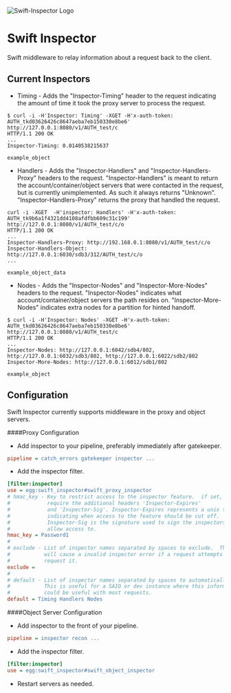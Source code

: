 ![Swift-Inspector Logo](https://raw.githubusercontent.com/hurricanerix/swift-inspector/master/resources/swift-inspector.png)

Swift Inspector
===============

Swift middleware to relay information about a request back to the client.

Current Inspectors
------------------

* Timing - Adds the "Inspector-Timing" header to the request indicating the
  amount of time it took the proxy server to process the request.

```Shell
$ curl -i -H'Inspector: Timing' -XGET -H'x-auth-token: AUTH_tkd03626426c8647aeba7eb150330e8be6' http://127.0.0.1:8080/v1/AUTH_test/c
HTTP/1.1 200 OK
...
Inspector-Timing: 0.0140538215637

example_object
```

* Handlers - Adds the "Inspector-Handlers" and "Inspector-Handlers-Proxy"
  headers to the request.  "Inspector-Handlers" is meant to return the
  account/container/object servers that were contacted in the request, but
  is currently unimplemented.  As such it always returns "Unknown".
  "Inspector-Handlers-Proxy" returns the proxy that handled the request.

```Shell
curl -i -XGET  -H'inspector: Handlers' -H'x-auth-token: AUTH_tk9b6a1f4321dd4108afdfbb609c31c199' http://127.0.0.1:8080/v1/AUTH_test/c/o
HTTP/1.1 200 OK
...
Inspector-Handlers-Proxy: http://192.168.0.1:8080/v1/AUTH_test/c/o
Inspector-Handlers-Object: http://127.0.0.1:6030/sdb3/312/AUTH_test/c/o
...

example_object_data
```

* Nodes - Adds the "Inspector-Nodes" and "Inspector-More-Nodes" headers to the
  request.  "Inspector-Nodes" indicates what account/container/object servers
  the path resides on.  "Inspector-More-Nodes" indicates extra nodes for a
  partition for hinted handoff.

```Shell
$ curl -i -H'Inspector: Nodes' -XGET -H'x-auth-token: AUTH_tkd03626426c8647aeba7eb150330e8be6' http://127.0.0.1:8080/v1/AUTH_test/c
HTTP/1.1 200 OK
...
Inspector-Nodes: http://127.0.0.1:6042/sdb4/802, http://127.0.0.1:6032/sdb3/802, http://127.0.0.1:6022/sdb2/802
Inspector-More-Nodes: http://127.0.0.1:6012/sdb1/802

example_object
```

Configuration
-------------

Swift Inspector currently supports middleware in the proxy and object servers.

####Proxy Configuration

* Add inspector to your pipeline, preferably immediately after gatekeeper.

```INI
pipeline = catch_errors gatekeeper inspector ...
```

* Add the inspector filter.

```INI
[filter:inspector]
use = egg:swift_inspector#swift_proxy_inspector
# hmac_key - Key to restrict access to the inspector feature.  if set, will
#            require the additional headers 'Inspector-Expires'
#            and 'Inspector-Sig'. Inspector-Expires represents a unix timestamp
#            indicating when access to the feature should be cut off.
#            Inspector-Sig is the signature used to sign the inspectors to
#            allow access to.
hmac_key = Password1
#
# exclude - List of inspector names separated by spaces to exclude.  This 
#           will cause a invalid inspector error if a request attempts to
#           request it.
exclude =
#
# default - List of inspector names separated by spaces to automatically include.
#           This is useful for a SAIO or dev instance where this information
#           could be useful with most requests.
default = Timing Handlers Nodes
```

####Object Server Configuration

* Add inspector to the front of your pipeline.

```INI
pipeline = inspector recon ...
```

* Add the inspector filter.

```INI
[filter:inspector]
use = egg:swift_inspector#swift_object_inspector
```

* Restart servers as needed.
